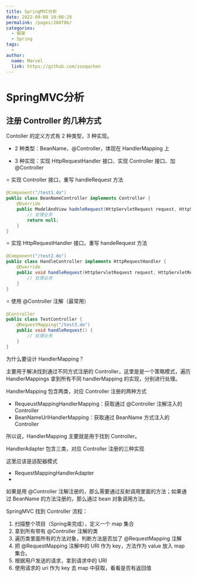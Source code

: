 ```yaml
---
title: SpringMVC分析
date: 2022-09-08 10:08:29
permalink: /pages/288f0b/
categories:
  - 框架
  - Spring
tags:
  - 
author: 
  name: Marvel
  link: https://github.com/zouquchen
---
```

# SpringMVC分析

## 注册 Controller 的几种方式

Contoller 的定义方式有 2 种类型，3 种实现。

- 2 种类型：BeanName、@Controller，体现在 HandlerMapping 上

- 3 种实现：实现 HttpRequestHandler 接口、实现 Controller 接口、加 @Controller

⭐ 实现 Controller 接口，重写 handleRequest 方法

```java
@Component("/test1.do")
public class BeanNameController implements Controller {
	@Override
	public ModelAndView hadnleRequest(HttpServletRequest request, HttpServletResponse response) throws Exception {
		// 处理业务
        return null;
	}
}
```

⭐ 实现 HttpRequestHandler 接口，重写 handeRequest 方法

```java
@Component("/test2.do")
public class HandleController implements HttpRequestHandler {
    @Override
    public void handleRequest(HttpServletRequest request, HttpServletResponse response) {
        // 处理业务
    }
}
```

⭐ 使用 @Controller 注解（最常用）

```java
@Controller
public class TestController {
	@RequestMapping("/test3.do")
    public void handleRequest() {
        // 处理业务
    }
}
```



为什么要设计 HandlerMapping？ 

主要用于解决找到通过不同方式注册的 Controller，这里是是一个策略模式，遍历 HandlerMappings 拿到所有不同 handlerMapping 的实现，分别进行处理。

HandlerMapping 包含两类，对应 Controller 注册的两种方式

- RequeustMappingHandlerMapping：获取通过 @Controller 注解注入的 Controller
- BeanNameUrlHandlerMapping：获取通过 BeanName 方式注入的 Controller

所以说，HandlerMapping 主要就是用于找到 Controller。



HandlerAdapter 包含三类，对应 Controller 注册的三种实现

这里应该是适配器模式

- RequestMappingHandlerAdapter
- 



如果是用 @Controller 注解注册的，那么需要通过反射调用里面的方法；如果通过 BeanName 的方法注册的，那么通过 bean 对象调用方法。



SpringMVC 找到 Controller 流程：

1. 扫描整个项目（Spring来完成），定义一个 map 集合
2. 拿到所有带有 @Controller 注解的类
3. 遍历类里面所有的方法对象，判断方法是否加了 @RequestMapping 注解
4. 把 @RequestMapping 注解中的 URI 作为 key，方法作为 value 放入 map 集合。
5. 根据用户发送的请求，拿到请求中的 URI
6. 使用请求的 uri 作为 key 去 map 中获取，看看是否有返回值